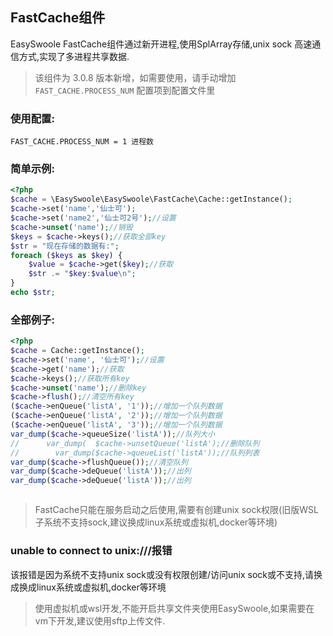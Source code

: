 ## FastCache组件
EasySwoole FastCache组件通过新开进程,使用SplArray存储,unix sock 高速通信方式,实现了多进程共享数据.

> 该组件为 3.0.8 版本新增，如需要使用，请手动增加 `FAST_CACHE.PROCESS_NUM` 配置项到配置文件里

### 使用配置:
```
FAST_CACHE.PROCESS_NUM = 1 进程数
```

### 简单示例:
```php
<?php
$cache = \EasySwoole\EasySwoole\FastCache\Cache::getInstance();
$cache->set('name','仙士可');
$cache->set('name2','仙士可2号');//设置
$cache->unset('name');//销毁
$keys = $cache->keys();//获取全部key
$str = "现在存储的数据有:";
foreach ($keys as $key) {
    $value = $cache->get($key);//获取
    $str .= "$key:$value\n";
}
echo $str;
```
### 全部例子:
```php
<?php
$cache = Cache::getInstance();
$cache->set('name', '仙士可');//设置
$cache->get('name');//获取
$cache->keys();//获取所有key
$cache->unset('name');//删除key
$cache->flush();//清空所有key
($cache->enQueue('listA', '1'));//增加一个队列数据
($cache->enQueue('listA', '2'));//增加一个队列数据
($cache->enQueue('listA', '3'));//增加一个队列数据
var_dump($cache->queueSize('listA'));//队列大小
//      var_dump(  $cache->unsetQueue('listA');//删除队列
//        var_dump($cache->queueList('listA'));//队列列表
var_dump($cache->flushQueue());//清空队列
var_dump($cache->deQueue('listA'));//出列
var_dump($cache->deQueue('listA'));//出列



```

> FastCache只能在服务启动之后使用,需要有创建unix sock权限(旧版WSL子系统不支持sock,建议换成linux系统或虚拟机,docker等环境)

### unable to connect to unix:///报错
该报错是因为系统不支持unix sock或没有权限创建/访问unix sock或不支持,请换成换成linux系统或虚拟机,docker等环境
> 使用虚拟机或wsl开发,不能开启共享文件夹使用EasySwoole,如果需要在vm下开发,建议使用sftp上传文件.